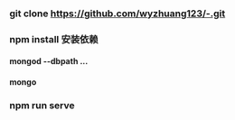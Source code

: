 ### git clone https://github.com/wyzhuang123/-.git

### npm install 安装依赖

#### mongod --dbpath ...

#### mongo

### npm run serve
